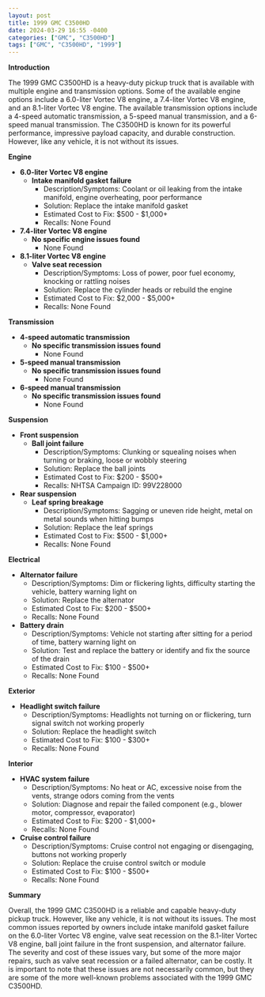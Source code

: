 ```yaml
---
layout: post
title: 1999 GMC C3500HD
date: 2024-03-29 16:55 -0400
categories: ["GMC", "C3500HD"]
tags: ["GMC", "C3500HD", "1999"]
---
```

**Introduction**

The 1999 GMC C3500HD is a heavy-duty pickup truck that is available with multiple engine and transmission options. Some of the available engine options include a 6.0-liter Vortec V8 engine, a 7.4-liter Vortec V8 engine, and an 8.1-liter Vortec V8 engine. The available transmission options include a 4-speed automatic transmission, a 5-speed manual transmission, and a 6-speed manual transmission. The C3500HD is known for its powerful performance, impressive payload capacity, and durable construction. However, like any vehicle, it is not without its issues.

**Engine**

* **6.0-liter Vortec V8 engine**
    * **Intake manifold gasket failure**
        * Description/Symptoms: Coolant or oil leaking from the intake manifold, engine overheating, poor performance
        * Solution: Replace the intake manifold gasket
        * Estimated Cost to Fix: $500 - $1,000+
        * Recalls: None Found
* **7.4-liter Vortec V8 engine**
    * **No specific engine issues found**
        *  None Found
* **8.1-liter Vortec V8 engine**
    * **Valve seat recession**
        * Description/Symptoms: Loss of power, poor fuel economy, knocking or rattling noises
        * Solution: Replace the cylinder heads or rebuild the engine
        * Estimated Cost to Fix: $2,000 - $5,000+
        * Recalls: None Found

**Transmission**

* **4-speed automatic transmission**
    * **No specific transmission issues found**
        *  None Found
* **5-speed manual transmission**
    * **No specific transmission issues found**
        *  None Found
* **6-speed manual transmission**
    * **No specific transmission issues found**
        *  None Found

**Suspension**

* **Front suspension**
    * **Ball joint failure**
        * Description/Symptoms: Clunking or squealing noises when turning or braking, loose or wobbly steering
        * Solution: Replace the ball joints
        * Estimated Cost to Fix: $200 - $500+
        * Recalls: NHTSA Campaign ID: 99V228000
* **Rear suspension**
    * **Leaf spring breakage**
        * Description/Symptoms: Sagging or uneven ride height, metal on metal sounds when hitting bumps
        * Solution: Replace the leaf springs
        * Estimated Cost to Fix: $500 - $1,000+
        * Recalls: None Found

**Electrical**

* **Alternator failure**
    * Description/Symptoms: Dim or flickering lights, difficulty starting the vehicle, battery warning light on
    * Solution: Replace the alternator
    * Estimated Cost to Fix: $200 - $500+
    * Recalls: None Found
* **Battery drain**
    * Description/Symptoms: Vehicle not starting after sitting for a period of time, battery warning light on
    * Solution: Test and replace the battery or identify and fix the source of the drain
    * Estimated Cost to Fix: $100 - $500+
    * Recalls: None Found

**Exterior**

* **Headlight switch failure**
    * Description/Symptoms: Headlights not turning on or flickering, turn signal switch not working properly
    * Solution: Replace the headlight switch
    * Estimated Cost to Fix: $100 - $300+
    * Recalls: None Found

**Interior**

* **HVAC system failure**
    * Description/Symptoms: No heat or AC, excessive noise from the vents, strange odors coming from the vents
    * Solution: Diagnose and repair the failed component (e.g., blower motor, compressor, evaporator)
    * Estimated Cost to Fix: $200 - $1,000+
    * Recalls: None Found
* **Cruise control failure**
    * Description/Symptoms: Cruise control not engaging or disengaging, buttons not working properly
    * Solution: Replace the cruise control switch or module
    * Estimated Cost to Fix: $100 - $500+
    * Recalls: None Found

**Summary**

Overall, the 1999 GMC C3500HD is a reliable and capable heavy-duty pickup truck. However, like any vehicle, it is not without its issues. The most common issues reported by owners include intake manifold gasket failure on the 6.0-liter Vortec V8 engine, valve seat recession on the 8.1-liter Vortec V8 engine, ball joint failure in the front suspension, and alternator failure. The severity and cost of these issues vary, but some of the more major repairs, such as valve seat recession or a failed alternator, can be costly. It is important to note that these issues are not necessarily common, but they are some of the more well-known problems associated with the 1999 GMC C3500HD.
